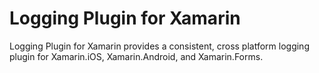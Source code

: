 # Logging Plugin for Xamarin
Logging Plugin for Xamarin provides a consistent, cross platform logging plugin for Xamarin.iOS, Xamarin.Android, and Xamarin.Forms.
